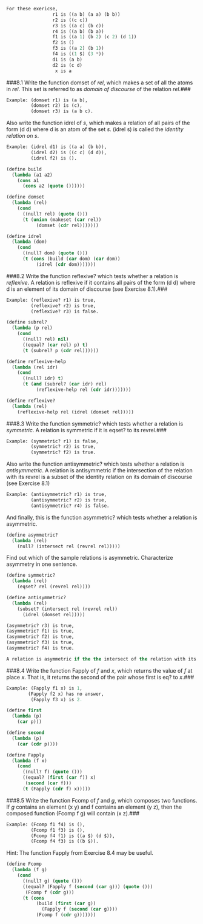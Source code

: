 ```lisp
For these exericse,
                 r1 is ((a b) (a a) (b b))
                 r2 is ((c c))
                 r3 is ((a c) (b c))
                 r4 is ((a b) (b a))
                 f1 is ((a 1) (b 2) (c 2) (d 1))
                 f2 is ()
                 f3 is ((a 2) (b 1))
                 f4 is ((1 $) (3 *))
                 d1 is (a b)
                 d2 is (c d)
                  x is a
```

###8.1 Write the function domset of *rel*, which makes a set of all the atoms in *rel*. This set is referred to as *domain of discourse* of the relation *rel*.###
```lisp
Example: (domset r1) is (a b),
         (domset r2) is (c),
         (domset r3) is (a b c).
```
Also write the function idrel of *s*, which makes a relation of all pairs of the form (d d) where
d is an atom of the set *s*. (idrel s) is called the *identity relation on s*.
```lisp
Example: (idrel d1) is ((a a) (b b)),
         (idrel d2) is ((c c) (d d)),
         (idrel f2) is ().
```
```lisp
(define build
  (lambda (a1 a2)
    (cons a1
      (cons a2 (quote ())))))

(define domset
  (lambda (rel)
    (cond
      ((null? rel) (quote ()))
      (t (union (makeset (car rel))
           (domset (cdr rel)))))))

(define idrel
  (lambda (dom)
    (cond
      ((null? dom) (quote ()))
      (t (cons (build (car dom) (car dom))
           (idrel (cdr dom)))))))
```

###8.2 Write the function reflexive? which tests whether a relation is *reflexive*. A relation is reflexive if it contains all pairs of the form (d d) where d is an element of its domain of discourse (see Exercise 8.1).###
```lisp
Example: (reflexive? r1) is true,
         (reflexive? r2) is true,
         (reflexive? r3) is false.
```
```lisp
(define subrel?
  (lambda (p rel)
    (cond
      ((null? rel) nil)
      ((equal? (car rel) p) t)
      (t (subrel? p (cdr rel))))))

(define reflexive-help
  (lambda (rel idr)
    (cond
      ((null? idr) t)
      (t (and (subrel? (car idr) rel)
           (reflexive-help rel (cdr idr)))))))

(define reflexive?
  (lambda (rel)
    (reflexive-help rel (idrel (domset rel)))))
```

###8.3 Write the function symmetric? which tests whether a relation is *symmetric*. A relation is symmetric if it is eqset? to its revrel.###
```lisp
Example: (symmetric? r1) is false,
         (symmetric? r2) is true,
         (symmetric? f2) is true.
```
Also write the function antisymmetric? which tests whether a relation is *antisymmetric*. A relation is antisymmetric if the intersection of the relation
with its revrel is a subset of the identity relation on its domain of discourse (see Exercise 8.1)
```lisp
Example: (antisymmetric? r1) is true,
         (antisymmetric? r2) is true,
         (antisymmetric? r4) is false.
```
And finally, this is the function asymmetric? which tests whether a relation is asymmetric.
```lisp
(define asymmetric?
  (lambda (rel)
    (null? (intersect rel (revrel rel)))))
```
Find out which of the sample relations is asymmetric. Characterize asymmetry in one sentence.

```lisp
(define symmetric?
  (lambda (rel)
    (eqset? rel (revrel rel))))

(define antisymmetric?
  (lambda (rel)
    (subset? (intersect rel (revrel rel))
      (idrel (domset rel)))))

(asymmetric? r3) is true,
(asymmetric? f1) is true,
(asymmetric? f2) is true,
(asymmetric? f3) is true,
(asymmetric? f4) is true.

A relation is asymmetric if the the intersect of the relation with its revrel is null.
```

###8.4 Write the function Fapply of *f* and *x*, which returns the value of *f* at place *x*. That is, it returns the second of the pair whose first is eq? to *x*.###
```lisp
Example: (Fapply f1 x) is 1,
        (Fapply f2 x) has no answer,
         (Fapply f3 x) is 2.
```
```lisp
(define first
  (lambda (p)
    (car p)))

(define second
  (lambda (p)
    (car (cdr p))))

(define Fapply
  (lambda (f x)
    (cond
      ((null? f) (quote ()))
      ((equal? (first (car f)) x)
       (second (car f)))
      (t (Fapply (cdr f) x)))))
```

###8.5 Write the function Fcomp of *f* and *g*, which composes two functions. If *g* contains an element (x y) and f contains an element (y z), then the composed function (Fcomp f g) will contain (x z).###
```lisp
Example: (Fcomp f1 f4) is (),
         (Fcomp f1 f3) is (),
         (Fcomp f4 f1) is ((a $) (d $)),
         (Fcomp f4 f3) is ((b $)).
```
Hint: The function Fapply from Exercise 8.4 may be useful.

```lisp
(define Fcomp
  (lambda (f g)
    (cond
      ((null? g) (quote ()))
      ((equal? (Fapply f (second (car g))) (quote ()))
       (Fcomp f (cdr g)))
      (t (cons
           (build (first (car g))
             (Fapply f (second (car g))))
           (Fcomp f (cdr g)))))))
```
